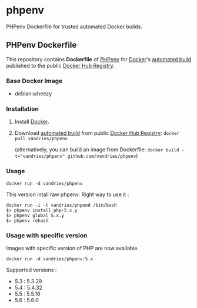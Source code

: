 phpenv
======

PHPenv Dockerfile for trusted automated Docker builds.

## PHPenv Dockerfile


This repository contains **Dockerfile** of [PHPenv](https://github.com/phpenv/phpenv) for [Docker](https://www.docker.com/)'s [automated build](https://registry.hub.docker.com/u/vandries/phpenv/) published to the public [Docker Hub Registry](https://registry.hub.docker.com/).


### Base Docker Image

* debian:wheezy


### Installation

1. Install [Docker](https://www.docker.com/).

2. Download [automated build](https://registry.hub.docker.com/u/vandries/phpenv/) from public [Docker Hub Registry](https://registry.hub.docker.com/): `docker pull vandries/phpenv`

   (alternatively, you can build an image from Dockerfile: `docker build -t="vandries/phpenv" github.com/vandries/phpenv`)


### Usage

    docker run -d vandries/phpenv

This version intall raw phpenv. Right way to use it :
    
    docker run -i -t vandries/phpend /bin/bash
    $> phpenv install php-5.x.y
    $> phpenv global 5.x.y
    $> phpenv rehash


### Usage with specific version

Images with specific version of PHP are now available.

    docker run -d vandries/phpenv:5.x

Supported versions :

- 5.3 : 5.3.29
- 5.4 : 5.4.32
- 5.5 : 5.5.16
- 5.6 : 5.6.0
